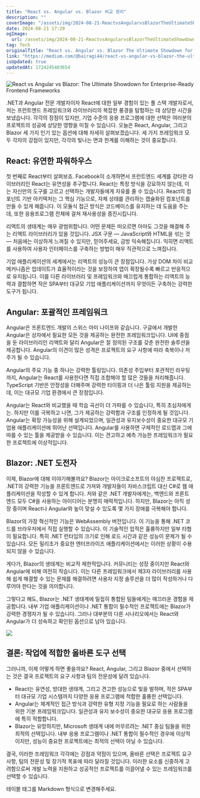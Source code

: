 ```yaml
---
title: "React vs. Angular vs. Blazor 비교 정리"
description: ""
coverImage: "/assets/img/2024-08-21-ReactvsAngularvsBlazorTheUltimateShowdownforEnterprise-ReadyFrontendFrameworks_0.png"
date: 2024-08-21 17:29
ogImage: 
  url: /assets/img/2024-08-21-ReactvsAngularvsBlazorTheUltimateShowdownforEnterprise-ReadyFrontendFrameworks_0.png
tag: Tech
originalTitle: "React vs. Angular vs. Blazor The Ultimate Showdown for Enterprise-Ready Frontend Frameworks"
link: "https://medium.com/@bairagi44/react-vs-angular-vs-blazor-the-ultimate-showdown-for-enterprise-ready-frontend-frameworks-3badb6ba38a2"
isUpdated: true
updatedAt: 1724245483654
---
```




![React vs Angular vs Blazor: The Ultimate Showdown for Enterprise-Ready Frontend Frameworks](/assets/img/2024-08-21-ReactvsAngularvsBlazorTheUltimateShowdownforEnterprise-ReadyFrontendFrameworks_0.png)

.NET과 Angular 전문 개발자이자 React에 대한 일부 경험이 있는 풀 스택 개발자로서, 저는 프런트엔드 프레임워크와 라이브러리의 복잡한 풍경을 탐험하는 데 상당한 시간을 보냈습니다. 각각의 장점이 있지만, 기업 수준의 응용 프로그램에 대한 선택은 여러분의 프로젝트의 성공에 상당한 영향을 미칠 수 있습니다. 오늘은 React, Angular, 그리고 Blazor 세 가지 인기 있는 옵션에 대해 자세히 살펴보겠습니다. 세 가지 프레임워크 모두 각자의 강점이 있지만, 각각의 빛나는 면과 한계를 이해하는 것이 중요합니다.

## React: 유연한 파워하우스

첫 번째로 React부터 살펴보죠. Facebook이 소개하면서 프런트엔드 세계를 강타한 라이브러리인 React는 유연성을 추구합니다. React는 특정 방식을 강요하지 않는데, 이는 자신만의 도구를 고르고 선택하는 개발자들에게 자유를 줄 수 있습니다. React의 컴포넌트 기반 아키텍처는 그 핵심 기능으로, 자체 상태를 관리하는 캡슐화된 컴포넌트를 만들 수 있게 해줍니다. 이 모듈식 접근 방식은 코드베이스를 유지하는 데 도움을 주는데, 또한 응용프로그램 전체에 걸쳐 재사용성을 증진시킵니다.


<div class="content-ad"></div>

리액트의 생태계는 매우 광범위합니다. 어떤 문제든 떠오르면 아마도 그것을 해결해 주는 리액트 라이브러리가 있을 것입니다. JSX 구문 — JavaScript와 HTML을 섞는 것 — 처음에는 이상하게 느껴질 수 있지만, 믿어주세요, 금방 익숙해집니다. 익히면 리액트를 사용하여 사용자 인터페이스를 구축하는 방법이 매우 직관적으로 느껴집니다.

기업 애플리케이션의 세계에서는 리액트의 성능이 큰 장점입니다. 가상 DOM 차이 비교 메커니즘은 업데이트가 효율적이라는 것을 보장하여 앱이 확장될수록 빠르고 반응적으로 유지됩니다. 이를 다른 라이브러리 및 프레임워크와 매끄럽게 통합하는 리액트의 능력과 결합하면 작은 SPA부터 대규모 기업 애플리케이션까지 무엇이든 구축하는 강력한 도구가 됩니다.

## Angular: 포괄적인 프레임워크

Angular은 프론트엔드 개발의 스위스 아미 나이프와 같습니다. 구글에서 개발한 Angular은 상자에서 필요한 모든 것을 제공하는 완전한 프레임워크입니다. UI에 중점을 둔 라이브러리인 리액트와 달리 Angular은 잘 정의된 구조를 갖춘 완전한 솔루션을 제공합니다. Angular의 이견이 많은 성격은 프로젝트의 요구 사항에 따라 축복이나 저주가 될 수 있습니다.

<div class="content-ad"></div>

Angular의 주요 기능 중 하나는 강력한 툴링입니다. 의존성 주입부터 포관적인 라우팅까지, Angular는 React를 사용한다면 직접 조합해야 할 많은 것들을 처리해줍니다. TypeScript 기반은 안정성을 더해주며 강력한 타이핑과 더 나은 툴링 지원을 제공하는데, 이는 대규모 기업 환경에서 큰 장점입니다.

Angular는 React와 비교했을 때 학습 곡선이 더 가파를 수 있습니다, 특히 초심자에게는. 하지만 이를 극복하고 나면, 그가 제공하는 강력함과 구조를 인정하게 될 것입니다. Angular는 확장 가능성을 위해 설계되었으며, 일관성과 유지보수성이 중요한 대규모 기업용 애플리케이션에 뛰어난 선택입니다. Angular를 사용하면 구체적인 로드맵과 그에 따를 수 있는 툴을 제공받을 수 있습니다. 이는 견고하고 예측 가능한 프레임워크가 필요한 프로젝트에 이상적입니다.

## Blazor: .NET 도전자

이제, Blazor에 대해 이야기해볼까요? Blazor는 마이크로소프트의 야심찬 프로젝트로, .NET의 강력한 기능을 프론트엔드로 가져와 개발자들이 자바스크립트 대신 C#로 웹 애플리케이션을 작성할 수 있게 합니다. 저와 같은 .NET 개발자에게는, 백엔드와 프론트엔드 모두 C#을 사용하는 아이디어는 분명히 매력적입니다. 하지만, Blazor는 아직 성장 중이며 React나 Angular와 높이 맞설 수 있도록 몇 가지 장애를 극복해야 합니다.

<div class="content-ad"></div>

Blazor의 가장 혁신적인 기능은 WebAssembly 버전입니다. 이 기능을 통해 .NET 코드를 브라우저에서 직접 실행할 수 있습니다. 이 기술적인 업적은 훌륭하지만 일부 타협이 필요합니다. 특히 .NET 런타임의 크기로 인해 로드 시간과 같은 성능이 문제가 될 수 있습니다. 모든 밀리초가 중요한 엔터프라이즈 애플리케이션에서는 이러한 상황이 수용되지 않을 수 있습니다.

게다가, Blazor의 생태계는 비교적 제한적입니다. 커뮤니티는 성장 중이지만 React와 Angular에 비해 여전히 작습니다. 이는 다른 프레임워크에서 제3자 라이브러리를 사용해 쉽게 해결할 수 있는 문제를 해결하려면 사용자 지정 솔루션을 더 많이 작성하거나 다루어야 한다는 것을 의미합니다.

그렇다고 해도, Blazor는 .NET 생태계에 밀접히 통합된 팀들에게는 매끄러운 경험을 제공합니다. 내부 기업 애플리케이션이나 .NET 통합이 필수적인 프로젝트에는 Blazor가 강력한 경쟁자가 될 수 있습니다. 그러나 대부분의 다른 시나리오에서는 React와 Angular가 더 성숙하고 확인된 옵션으로 남아 있습니다.

<img src="/assets/img/2024-08-21-ReactvsAngularvsBlazorTheUltimateShowdownforEnterprise-ReadyFrontendFrameworks_1.png" />

<div class="content-ad"></div>

## 결론: 작업에 적합한 올바른 도구 선택

그러니까, 이제 어떻게 하면 좋을까요? React, Angular, 그리고 Blazor 중에서 선택하는 것은 결국 프로젝트의 요구 사항과 팀의 전문성에 달려 있습니다.

- React는 유연성, 방대한 생태계, 그리고 견고한 성능으로 빛을 발하며, 작은 SPA부터 대규모 기업 시스템까지 다양한 응용 프로그램에 적합한 훌륭한 선택입니다.
- Angular는 체계적인 접근 방식과 강력한 유형 지정 기능을 필요로 하는 사람들을 위한 기본 프레임워크입니다. 일관성과 유지 보수성이 중요한 대규모 응용 프로그램에 특히 적합합니다.
- Blazor는 유망하지만, Microsoft 생태계 내에 머무르려는 .NET 중심 팀들을 위한 최적의 선택입니다. 내부 응용 프로그램이나 .NET 통합이 필수적인 경우에 이상적이지만, 성능이 중요한 프로젝트에는 최적의 선택이 아닐 수 있습니다.

결국, 이러한 프레임워크 각각에는 강점과 약점이 있으며, 올바른 선택은 프로젝트 요구 사항, 팀의 전문성 및 장기적 목표에 따라 달라질 것입니다. 이러한 요소를 신중하게 고려함으로써 개발 노력을 지원하고 성공적인 프로젝트를 이끌어낼 수 있는 프레임워크를 선택할 수 있습니다.

<div class="content-ad"></div>

테이블 태그를 Markdown 형식으로 변경해주세요.